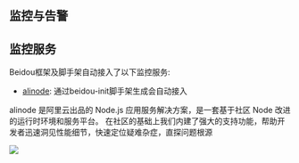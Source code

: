 监控与告警
---

## 监控服务

Beidou框架及脚手架自动接入了以下监控服务:

* [alinode](https://alinode.aliyun.com/): 通过beidou-init脚手架生成会自动接入

alinode 是阿里云出品的 Node.js 应用服务解决方案，是一套基于社区 Node 改进的运行时环境和服务平台。
在社区的基础上我们内建了强大的支持功能，帮助开发者迅速洞见性能细节，快速定位疑难杂症，直探问题根源

![](https://img.alicdn.com/tfs/TB1sx93XgMPMeJjy1XbXXcwxVXa-1698-1106.png)


